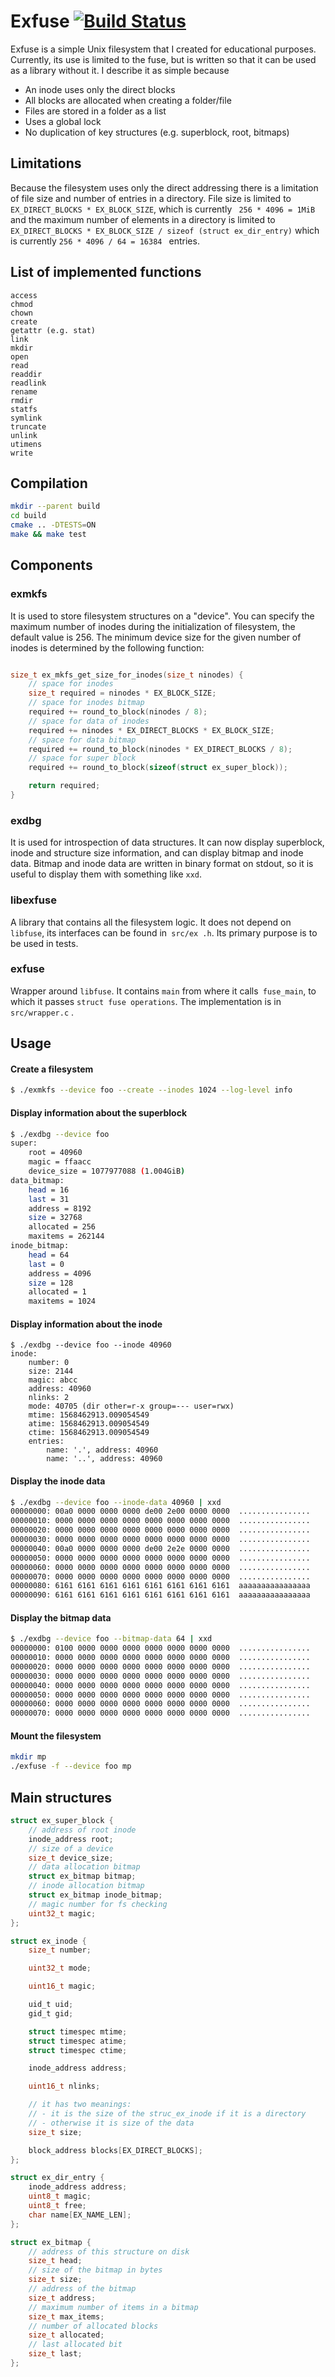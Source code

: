 # Exfuse [![Build Status](https://travis-ci.org/AdamStepan/exfuse.svg?branch=master)](https://travis-ci.org/AdamStepan/exfuse)

Exfuse is a simple Unix filesystem that I created for educational purposes. Currently, its use is limited to the fuse, but is written so that it can be used as a library without it. I describe it as simple because
* An inode uses only the direct blocks
* All blocks are allocated when creating a folder/file
* Files are stored in a folder as a list
* Uses a global lock
* No duplication of key structures (e.g. superblock, root, bitmaps)

## Limitations

Because the filesystem uses only the direct addressing there is a limitation of file size and
number of entries in a directory. File size is limited to `EX_DIRECT_BLOCKS * EX_BLOCK_SIZE`, which is currently ` 256 * 4096 = 1MiB` and the maximum number of elements in a directory is  limited to `EX_DIRECT_BLOCKS * EX_BLOCK_SIZE / sizeof (struct ex_dir_entry)` which is currently `256 * 4096 / 64 = 16384 ` entries.

## List of implemented functions
    access
    chmod
    chown
    create
    getattr (e.g. stat)
    link
    mkdir
    open
    read
    readdir
    readlink
    rename
    rmdir
    statfs
    symlink
    truncate
    unlink
    utimens
    write

## Compilation

```sh
mkdir --parent build
cd build
cmake .. -DTESTS=ON
make && make test
```

## Components
### exmkfs
It is used to store filesystem structures on a "device". You can specify the maximum number of inodes during the initialization of filesystem, the default value is 256. The minimum device size for the given number of inodes is determined by the following function:
```c

size_t ex_mkfs_get_size_for_inodes(size_t ninodes) {
    // space for inodes
    size_t required = ninodes * EX_BLOCK_SIZE;
    // space for inodes bitmap
    required += round_to_block(ninodes / 8);
    // space for data of inodes
    required += ninodes * EX_DIRECT_BLOCKS * EX_BLOCK_SIZE;
    // space for data bitmap
    required += round_to_block(ninodes * EX_DIRECT_BLOCKS / 8);
    // space for super block
    required += round_to_block(sizeof(struct ex_super_block));

    return required;
}
```

### exdbg
It is used for introspection of data structures. It can now display superblock, inode and structure size information, and can display bitmap and inode data. Bitmap and inode data are written in binary format on stdout, so it is useful to display them with something like  `xxd`.

### libexfuse
A library that contains all the filesystem logic. It does not depend on `libfuse`, its interfaces can be found in` src/ex .h`. Its primary purpose is to be used in tests.

### exfuse
Wrapper around `libfuse`. It contains `main` from where it calls` fuse_main`, to which it passes `struct fuse operations`. The implementation is in ` src/wrapper.c` .

## Usage
#### Create a filesystem
```sh
$ ./exmkfs --device foo --create --inodes 1024 --log-level info
```
####  Display information about the superblock
```sh
$ ./exdbg --device foo
super:
    root = 40960
    magic = ffaacc
    device_size = 1077977088 (1.004GiB)
data_bitmap:
    head = 16
    last = 31
    address = 8192
    size = 32768
    allocated = 256
    maxitems = 262144
inode_bitmap:
    head = 64
    last = 0
    address = 4096
    size = 128
    allocated = 1
    maxitems = 1024
```
#### Display information about the inode
```
$ ./exdbg --device foo --inode 40960
inode:
    number: 0
    size: 2144
    magic: abcc
    address: 40960
    nlinks: 2
    mode: 40705 (dir other=r-x group=--- user=rwx)
    mtime: 1568462913.009054549
    atime: 1568462913.009054549
    ctime: 1568462913.009054549
    entries:
        name: '.', address: 40960
        name: '..', address: 40960
```

#### Display the inode data
```sh
$ ./exdbg --device foo --inode-data 40960 | xxd
00000000: 00a0 0000 0000 0000 de00 2e00 0000 0000  ................
00000010: 0000 0000 0000 0000 0000 0000 0000 0000  ................
00000020: 0000 0000 0000 0000 0000 0000 0000 0000  ................
00000030: 0000 0000 0000 0000 0000 0000 0000 0000  ................
00000040: 00a0 0000 0000 0000 de00 2e2e 0000 0000  ................
00000050: 0000 0000 0000 0000 0000 0000 0000 0000  ................
00000060: 0000 0000 0000 0000 0000 0000 0000 0000  ................
00000070: 0000 0000 0000 0000 0000 0000 0000 0000  ................
00000080: 6161 6161 6161 6161 6161 6161 6161 6161  aaaaaaaaaaaaaaaa
00000090: 6161 6161 6161 6161 6161 6161 6161 6161  aaaaaaaaaaaaaaaa
```
#### Display the bitmap data
```sh
$ ./exdbg --device foo --bitmap-data 64 | xxd
00000000: 0100 0000 0000 0000 0000 0000 0000 0000  ................
00000010: 0000 0000 0000 0000 0000 0000 0000 0000  ................
00000020: 0000 0000 0000 0000 0000 0000 0000 0000  ................
00000030: 0000 0000 0000 0000 0000 0000 0000 0000  ................
00000040: 0000 0000 0000 0000 0000 0000 0000 0000  ................
00000050: 0000 0000 0000 0000 0000 0000 0000 0000  ................
00000060: 0000 0000 0000 0000 0000 0000 0000 0000  ................
00000070: 0000 0000 0000 0000 0000 0000 0000 0000  ................
```


#### Mount the filesystem

```sh
mkdir mp
./exfuse -f --device foo mp
```

## Main structures
```c
struct ex_super_block {
    // address of root inode
    inode_address root;
    // size of a device
    size_t device_size;
    // data allocation bitmap
    struct ex_bitmap bitmap;
    // inode allocation bitmap
    struct ex_bitmap inode_bitmap;
    // magic number for fs checking
    uint32_t magic;
};
```
```c
struct ex_inode {
    size_t number;

    uint32_t mode;

    uint16_t magic;

    uid_t uid;
    gid_t gid;

    struct timespec mtime;
    struct timespec atime;
    struct timespec ctime;

    inode_address address;

    uint16_t nlinks;

    // it has two meanings:
    // - it is the size of the struc_ex_inode if it is a directory
    // - otherwise it is size of the data
    size_t size;

    block_address blocks[EX_DIRECT_BLOCKS];
};
```
```c
struct ex_dir_entry {
    inode_address address;
    uint8_t magic;
    uint8_t free;
    char name[EX_NAME_LEN];
};
```

```c
struct ex_bitmap {
    // address of this structure on disk
    size_t head;
    // size of the bitmap in bytes
    size_t size;
    // address of the bitmap
    size_t address;
    // maximum number of items in a bitmap
    size_t max_items;
    // number of allocated blocks
    size_t allocated;
    // last allocated bit
    size_t last;
};
```


